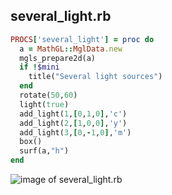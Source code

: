 
## several_light.rb

```ruby
PROCS['several_light'] = proc do
  a = MathGL::MglData.new
  mgls_prepare2d(a)
  if !$mini
    title("Several light sources")
  end
  rotate(50,60)
  light(true)
  add_light(1,[0,1,0],'c')
  add_light(2,[1,0,0],'y')
  add_light(3,[0,-1,0],'m')
  box()
  surf(a,"h")
end
```
![image of several_light.rb](https://raw.github.com/masa16/ruby-mathgl-sample/master/samples/several_light/several_light.png)
